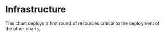 # Infrastructure

This chart deploys a first round of resources critical to the deployment of the other charts.
